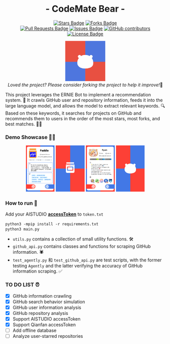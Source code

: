 <!-- English | [简体中文](./README_cn.md) -->

<div align="center">
<!-- 标题 -->

<h1 align="center">
  - CodeMate Bear - 
</h1>

<!-- star数, fork数, pulls数, issues数, contributors数, 开源协议 -->

<a href="https://github.com/DrRyanHuang/CodeMateBear/stargazers"><img src="https://img.shields.io/github/stars/DrRyanHuang/CodeMateBear" alt="Stars Badge"/></a>
<a href="https://github.com/DrRyanHuang/CodeMateBear/network/members"><img src="https://img.shields.io/github/forks/DrRyanHuang/CodeMateBear" alt="Forks Badge"/></a>
<br/>
<a href="https://github.com/DrRyanHuang/CodeMateBear/pulls"><img src="https://img.shields.io/github/issues-pr/DrRyanHuang/CodeMateBear" alt="Pull Requests Badge"/></a>
<a href="https://github.com/DrRyanHuang/CodeMateBear/issues"><img src="https://img.shields.io/github/issues/DrRyanHuang/CodeMateBear" alt="Issues Badge"/></a>
<a href="https://github.com/DrRyanHuang/CodeMateBear/graphs/contributors"><img alt="GitHub contributors" src="https://img.shields.io/github/contributors/DrRyanHuang/CodeMateBear?color=2b9348"></a>
<a href="https://github.com/DrRyanHuang/CodeMateBear/blob/master/LICENSE"><img src="https://img.shields.io/github/license/DrRyanHuang/CodeMateBear?color=2b9348" alt="License Badge"/></a>

<!-- logo -->

<img alt="LOGO" src="logo/bear.png" width="25%"> </img>
<br/>
<i>Loved the project? Please consider forking the project to help it improve!</i>🌟

</div>



This project leverages the ERNIE Bot to implement a recommendation system. 🤖 It crawls GitHub user and repository information, feeds it into the large language model, and allows the model to extract relevant keywords. 🔍 Based on these keywords, it searches for projects on GitHub and recommends them to users in the order of the most stars, most forks, and best matches. 🌟🍴


### Demo Showcase 🎥🌟

<div align="center">
  <img alt="LOGO" src="imgs/1.png" width="18%"> </img>
  <img alt="LOGO" src="imgs/3.png" width="18%"> </img>
  <img alt="LOGO" src="imgs/2.png" width="18%"> </img>
  <img alt="LOGO" src="imgs/4.png" width="18%"> </img>
</div>



### How to run 🚀

Add your AISTUDIO [**accessToken**](https://aistudio.baidu.com/account/accessToken) to `token.txt` 

```
python3 -mpip install -r requirements.txt
python3 main.py
```

- `utils.py` contains a collection of small utility functions. 🛠️
- `github_api.py` contains classes and functions for scraping GitHub information. 🕷️
- `test_agently.py` 和 `test_github_api.py` are test scripts, with the former testing `Agently` and the latter verifying the accuracy of GitHub information scraping. ✅


### TO DO LIST ⏰

- [x] GitHub information crawling
- [x] GitHub search behavior simulation
- [x] GitHub user information analysis
- [x] GitHub repository analysis
- [x] Support AISTUDIO accessToken
- [x] Support Qianfan accessToken
- [ ] Add offline database
- [ ] Analyze user-starred repositories
